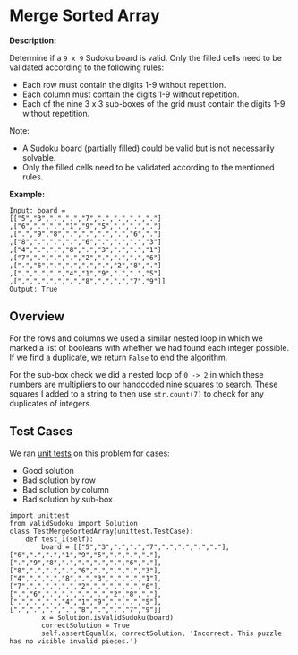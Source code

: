 # Merge Sorted Array

**Description:**

Determine if a `9 x 9` Sudoku board is valid. Only the filled cells need to be validated according to the following rules:

- Each row must contain the digits 1-9 without repetition.
- Each column must contain the digits 1-9 without repetition.
- Each of the nine 3 x 3 sub-boxes of the grid must contain the digits 1-9 without repetition.

Note:

- A Sudoku board (partially filled) could be valid but is not necessarily solvable.
- Only the filled cells need to be validated according to the mentioned rules.


**Example:**
```
Input: board = 
[["5","3",".",".","7",".",".",".","."]
,["6",".",".","1","9","5",".",".","."]
,[".","9","8",".",".",".",".","6","."]
,["8",".",".",".","6",".",".",".","3"]
,["4",".",".","8",".","3",".",".","1"]
,["7",".",".",".","2",".",".",".","6"]
,[".","6",".",".",".",".","2","8","."]
,[".",".",".","4","1","9",".",".","5"]
,[".",".",".",".","8",".",".","7","9"]]
Output: True
```

## Overview

For the rows and columns we used a similar nested loop in which we marked a list of booleans with whether we had found each integer possible. If we find a duplicate, we return `False` to end the algorithm.

For the sub-box check we did a nested loop of `0 -> 2` in which these numbers are multipliers to our handcoded nine squares to search. These squares I added to a string to then use `str.count(7)` to check for any duplicates of integers.

## Test Cases

We ran [unit tests](https://leetcode.com/problems/merge-sorted-array/) on this problem for cases:
- Good solution
- Bad solution by row
- Bad solution by column
- Bad solution by sub-box

```
import unittest
from validSudoku import Solution
class TestMergeSortedArray(unittest.TestCase):
    def test_1(self):
        board = [["5","3",".",".","7",".",".",".","."],["6",".",".","1","9","5",".",".","."],[".","9","8",".",".",".",".","6","."],["8",".",".",".","6",".",".",".","3"],["4",".",".","8",".","3",".",".","1"],["7",".",".",".","2",".",".",".","6"],[".","6",".",".",".",".","2","8","."],[".",".",".","4","1","9",".",".","5"],[".",".",".",".","8",".",".","7","9"]]
        x = Solution.isValidSudoku(board)
        correctSolution = True
        self.assertEqual(x, correctSolution, 'Incorrect. This puzzle has no visible invalid pieces.')
```